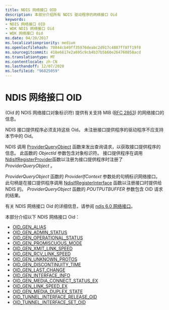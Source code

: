 ```yaml
---
title: NDIS 网络接口 OID
description: 本部分介绍所有 NDIS 驱动程序的网络接口 Oid
keywords:
- NDIS 网络接口 OID
- WDK NDIS 网络接口 Oid
- WDK 网络接口 Oid
ms.date: 04/20/2017
ms.localizationpriority: medium
ms.openlocfilehash: 70844cb49ff35976deabc2d917c4887ff87f19f8
ms.sourcegitcommit: 418e6617e2a695c9cb4b37b5b60e264760858acd
ms.translationtype: MT
ms.contentlocale: zh-CN
ms.lasthandoff: 12/07/2020
ms.locfileid: "96825059"
---
```

# <a name="ndis-network-interface-oids"></a>NDIS 网络接口 OID

 (Oid 的 NDIS 网络接口对象标识符) 提供有关支持 MIB ([RFC 2863](overview-of-ndis-network-interfaces.md)) 的网络接口的信息。

NDIS 接口提供程序必须支持这些 Oid。 未注册接口提供程序的驱动程序不应支持本节中的 Oid。

NDIS 调用 [ProviderQueryObject](/windows-hardware/drivers/ddi/ndis/nc-ndis-if_query_object) 函数来发出查询请求，以获取接口提供程序的信息。 此函数的 *ObjectId* 参数包含对象标识符。 接口提供程序在调用 [NdisIfRegisterProvider](/windows-hardware/drivers/ddi/ndis/nf-ndis-ndisifregisterprovider)函数以注册为接口提供程序时注册了 *ProviderQueryObject* 。

*ProviderQueryObject* 函数的 *ProviderIfContext* 参数处的句柄标识网络接口。 此句柄是在接口提供程序调用 [NdisIfRegisterInterface](/windows-hardware/drivers/ddi/ndis/nf-ndis-ndisifregisterinterface) 函数以注册接口时提供给 NDIS 的。 *ProviderQueryObject* 函数的 *POUTPUTBUFFER* 参数包含 OID 请求的结果。

有关 NDIS 网络接口 Oid 的详细信息，请参阅 [ndis 6.0 网络接口](ndis-network-interfaces2.md)。

本部分介绍以下 NDIS 网络接口 Oid：

- [OID_GEN_ALIAS](./oid-gen-alias.md) 
- [OID_GEN_ADMIN_STATUS](./oid-gen-admin-status.md) 
- [OID_GEN_OPERATIONAL_STATUS](./oid-gen-operational-status.md) 
- [OID_GEN_PROMISCUOUS_MODE](./oid-gen-promiscuous-mode.md) 
- [OID_GEN_XMIT_LINK_SPEED](./oid-gen-xmit-link-speed.md) 
- [OID_GEN_RCV_LINK_SPEED](./oid-gen-rcv-link-speed.md) 
- [OID_GEN_UNKNOWN_PROTOS](./oid-gen-unknown-protos.md) 
- [OID_GEN_DISCONTINUITY_TIME](./oid-gen-discontinuity-time.md) 
- [OID_GEN_LAST_CHANGE](./oid-gen-last-change.md) 
- [OID_GEN_INTERFACE_INFO](./oid-gen-interface-info.md) 
- [OID_GEN_MEDIA_CONNECT_STATUS_EX](./oid-gen-media-connect-status-ex.md) 
- [OID_GEN_LINK_SPEED_EX](./oid-gen-link-speed-ex.md) 
- [OID_GEN_MEDIA_DUPLEX_STATE](./oid-gen-media-duplex-state.md) 
- [OID_TUNNEL_INTERFACE_RELEASE_OID](./oid-tunnel-interface-release-oid.md) 
- [OID_TUNNEL_INTERFACE_SET_OID](./oid-tunnel-interface-set-oid.md)
